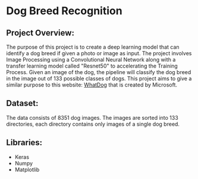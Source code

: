 # Dog Breed Recognition
 
## Project Overview:
The purpose of this project is to create a deep learning model that can identify a dog breed if given a photo or image as input. The project involves Image Processing using a Convolutional Neural Network along with a transfer learning model called "Resnet50" to accelerating the Training Process. Given an image of the dog, the pipeline will classify the dog breed in the image out of 133 possible classes of dogs. This project aims to give a similar purpose to this website: [WhatDog](https://www.bing.com/visualsearch/Microsoft/WhatDog) that is created by Microsoft.


## Dataset:
The data consists of 8351 dog images. The images are sorted into 133 directories, each directory contains only images of a single dog breed.
 
 
## Libraries: 
* Keras  
* Numpy  
* Matplotlib  
 
 
 






